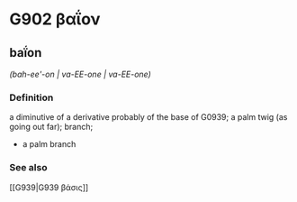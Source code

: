 # G902 βαΐον

## baḯon

_(bah-ee'-on | va-EE-one | va-EE-one)_

### Definition

a diminutive of a derivative probably of the base of G0939; a palm twig (as going out far); branch; 

- a palm branch

### See also

[[G939|G939 βάσις]]
